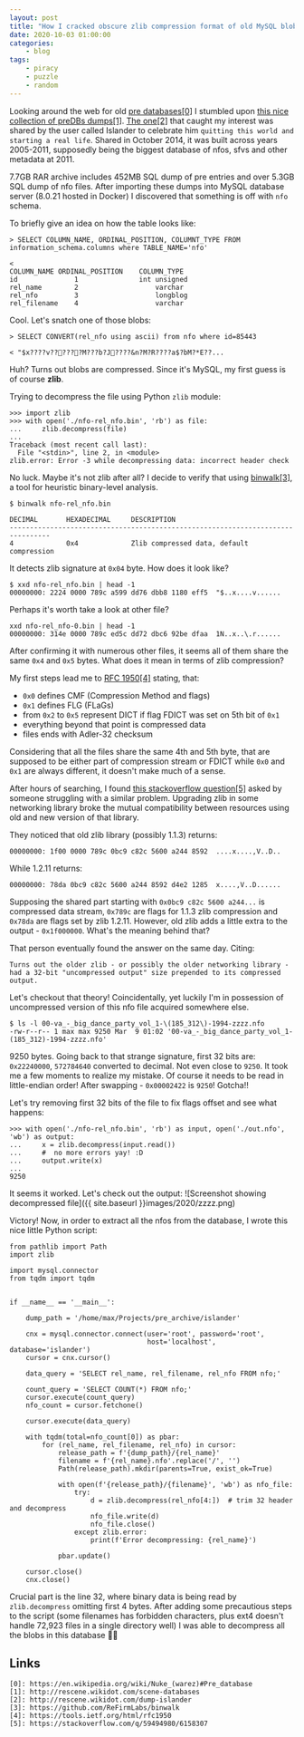 ```yaml
---
layout: post
title: "How I cracked obscure zlib compression format of old MySQL blobs"
date: 2020-10-03 01:00:00
categories:
    - blog
tags:
    - piracy
    - puzzle
    - random
---
```


Looking around the web for old [pre databases\[0\]][0] I stumbled upon [this nice collection of preDBs dumps\[1\]][1]. [The one\[2\]][2] that caught my interest was shared by the user called Islander to celebrate him `quitting this world and starting a real life`. Shared in October 2014, it was built across years 2005-2011, supposedly being the biggest database of nfos, sfvs and other metadata at 2011.

7.7GB RAR archive includes 452MB SQL dump of pre entries and over 5.3GB SQL dump of nfo files. After importing these dumps into MySQL database server (8.0.21 hosted in Docker) I discovered that something is off with `nfo` schema. 

<!--break-->

To briefly give an idea on how the table looks like:

```
> SELECT COLUMN_NAME, ORDINAL_POSITION, COLUMNT_TYPE FROM information_schema.columns where TABLE_NAME='nfo'

<
COLUMN_NAME	ORDINAL_POSITION    COLUMN_TYPE
id              1	            int unsigned
rel_name        2                   varchar
rel_nfo         3                   longblog
rel_filename    4                   varchar	
```

Cool. Let's snatch one of those blobs:
```
> SELECT CONVERT(rel_nfo using ascii) from nfo where id=85443

< "$x????v??????M???b?J????&n?M?R????a$?bM?*E??...
```

Huh? Turns out blobs are compressed. Since it's MySQL, my first guess is of course **zlib**.

Trying to decompress the file using Python `zlib` module:
```
>>> import zlib
>>> with open('./nfo-rel_nfo.bin', 'rb') as file:
...     zlib.decompress(file)
... 
Traceback (most recent call last):
  File "<stdin>", line 2, in <module>
zlib.error: Error -3 while decompressing data: incorrect header check
```

No luck. Maybe it's not zlib after all? I decide to verify that using [binwalk\[3\]][3], a tool for heuristic binary-level analysis.
```
$ binwalk nfo-rel_nfo.bin

DECIMAL       HEXADECIMAL     DESCRIPTION
--------------------------------------------------------------------------------
4             0x4             Zlib compressed data, default compression
```

It detects zlib signature at `0x04` byte. How does it look like?

```
$ xxd nfo-rel_nfo.bin | head -1
00000000: 2224 0000 789c a599 dd76 dbb8 1180 eff5  "$..x....v......
```

Perhaps it's worth take a look at other file?

```
xxd nfo-rel_nfo-0.bin | head -1
00000000: 314e 0000 789c ed5c dd72 dbc6 92be dfaa  1N..x..\.r......
```

After confirming it with numerous other files, it seems all of them share the same `0x4` and `0x5` bytes. What does it mean in terms of zlib compression?

My first steps lead me to [RFC 1950\[4\]][4] stating, that:
- `0x0` defines CMF (Compression Method and flags)
- `0x1` defines FLG (FLaGs)
- from `0x2` to `0x5` represent DICT if flag FDICT was set on 5th bit of `0x1`
- everything beyond that point is compressed data
- files ends with Adler-32 checksum

Considering that all the files share the same 4th and 5th byte, that are supposed to be either part of compression stream or FDICT while `0x0` and `0x1` are always different, it doesn't make much of a sense.

After hours of searching, I found [this stackoverflow question\[5\]][5] asked by someone struggling with a similar problem. Upgrading zlib in some networking library broke the mutual compatibility between resources using old and new version of that library.

They noticed that old zlib library (possibly 1.1.3) returns:
```
00000000: 1f00 0000 789c 0bc9 c82c 5600 a244 8592  ....x....,V..D..
```

While 1.2.11 returns:
```
00000000: 78da 0bc9 c82c 5600 a244 8592 d4e2 1285  x....,V..D......
```

Supposing the shared part starting with `0x0bc9 c82c 5600 a244...` is compressed data stream, `0x789c` are flags for 1.1.3 zlib compression and `0x78da` are flags set by zlib 1.2.11. However, old zlib adds a little extra to the output - `0x1f000000`. What's the meaning behind that?

That person eventually found the answer on the same day. Citing:
```
Turns out the older zlib - or possibly the older networking library - had a 32-bit "uncompressed output" size prepended to its compressed output.
```

Let's checkout that theory! Coincidentally, yet luckily I'm in possession of uncompressed version of this nfo file acquired somewhere else.
```
$ ls -l 00-va_-_big_dance_party_vol_1-\(185_312\)-1994-zzzz.nfo 
-rw-r--r-- 1 max max 9250 Mar  9 01:02 '00-va_-_big_dance_party_vol_1-(185_312)-1994-zzzz.nfo'
```

9250 bytes. Going back to that strange signature, first 32 bits are: `0x22240000`, `572784640` converted to decimal. Not even close to `9250`. It took me a few moments to realize my mistake. Of course it needs to be read in little-endian order! After swapping - `0x00002422` is `9250`! Gotcha!!

Let's try removing first 32 bits of the file to fix flags offset and see what happens:
```
>>> with open('./nfo-rel_nfo.bin', 'rb') as input, open('./out.nfo', 'wb') as output:
...     x = zlib.decompress(input.read())
...     #  no more errors yay! :D
...     output.write(x)
... 
9250
```

It seems it worked. Let's check out the output:
![Screenshot showing decompressed file]({{ site.baseurl }}images/2020/zzzz.png)

Victory! Now, in order to extract all the nfos from the database, I wrote this nice little Python script:
```
from pathlib import Path
import zlib

import mysql.connector
from tqdm import tqdm


if __name__ == '__main__':

    dump_path = '/home/max/Projects/pre_archive/islander'

    cnx = mysql.connector.connect(user='root', password='root',
                                  host='localhost', database='islander')
    cursor = cnx.cursor()

    data_query = 'SELECT rel_name, rel_filename, rel_nfo FROM nfo;'

    count_query = 'SELECT COUNT(*) FROM nfo;'
    cursor.execute(count_query)
    nfo_count = cursor.fetchone()

    cursor.execute(data_query)

    with tqdm(total=nfo_count[0]) as pbar:
        for (rel_name, rel_filename, rel_nfo) in cursor:
            release_path = f'{dump_path}/{rel_name}'
            filename = f'{rel_name}.nfo'.replace('/', '')
            Path(release_path).mkdir(parents=True, exist_ok=True)

            with open(f'{release_path}/{filename}', 'wb') as nfo_file:
                try:
                    d = zlib.decompress(rel_nfo[4:])  # trim 32 header and decompress
                    nfo_file.write(d)
                    nfo_file.close()
                except zlib.error:
                    print(f'Error decompressing: {rel_name}')

            pbar.update()

    cursor.close()
    cnx.close()

```

Crucial part is the line 32, where binary data is being read by `zlib.decompress` omitting first 4 bytes. After adding some precautious steps to the script (some filenames has forbidden characters, plus ext4 doesn't handle 72,923 files in a single directory well) I was able to decompress all the blobs in this database 🎉🥰
## Links
~~~
[0]: https://en.wikipedia.org/wiki/Nuke_(warez)#Pre_database
[1]: http://rescene.wikidot.com/scene-databases
[2]: http://rescene.wikidot.com/dump-islander
[3]: https://github.com/ReFirmLabs/binwalk
[4]: https://tools.ietf.org/html/rfc1950
[5]: https://stackoverflow.com/q/59494980/6158307
~~~

[0]: https://en.wikipedia.org/wiki/Nuke_(warez)#Pre_database
[1]: http://rescene.wikidot.com/scene-databases
[2]: http://rescene.wikidot.com/dump-islander
[3]: https://github.com/ReFirmLabs/binwalk
[4]: https://tools.ietf.org/html/rfc1950
[5]: https://stackoverflow.com/q/59494980/6158307